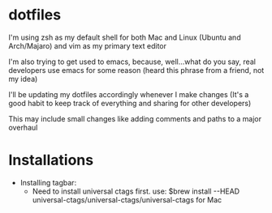 # dotfiles

I'm using zsh as my default shell for both Mac and Linux (Ubuntu and Arch/Majaro) and vim as my primary text editor

I'm also trying to get used to emacs, because, well...what do you say, real developers use emacs for some reason (heard this phrase from a friend, not my idea)

I'll be updating my dotfiles accordingly whenever I make changes (It's a good habit to keep track of everything and sharing for other developers)

This may include small changes like adding comments and paths to a major overhaul

Installations
=============
* Installing tagbar:
  * Need to install universal ctags first. use: $brew install --HEAD universal-ctags/universal-ctags/universal-ctags for Mac

